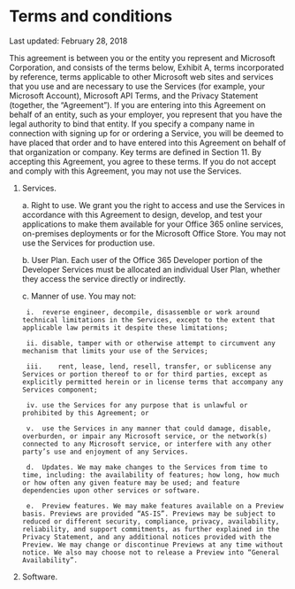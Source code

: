 # Terms and conditions

Last updated: February 28, 2018

This agreement is between you or the entity you represent and Microsoft Corporation, and consists of the terms below, Exhibit A, terms incorporated by reference, terms applicable to other Microsoft web sites and services that you use and are necessary to use the Services (for example, your Microsoft Account), Microsoft API Terms, and the Privacy Statement (together, the “Agreement”). If you are entering into this Agreement on behalf of an entity, such as your employer, you represent that you have the legal authority to bind that entity. If you specify a company name in connection with signing up for or ordering a Service, you will be deemed to have placed that order and to have entered into this Agreement on behalf of that organization or company. Key terms are defined in Section 11. By accepting this Agreement, you agree to these terms. If you do not accept and comply with this Agreement, you may not use the Services.

1. Services.

    a.	Right to use. We grant you the right to access and use the Services in accordance with this Agreement to design, develop, and test your applications to make them available for your Office 365 online services, on-premises deployments or for the Microsoft Office Store. You may not use the Services for production use.

    b.	User Plan. Each user of the Office 365 Developer portion of the Developer Services must be allocated an individual User Plan, whether they access the service directly or indirectly.

    c.	Manner of use. You may not:
    
        i.	reverse engineer, decompile, disassemble or work around technical limitations in the Services, except to the extent that applicable law permits it despite these limitations;

        ii.	disable, tamper with or otherwise attempt to circumvent any mechanism that limits your use of the Services;

        iii.	rent, lease, lend, resell, transfer, or sublicense any Services or portion thereof to or for third parties, except as explicitly permitted herein or in license terms that accompany any Services component;

        iv.	use the Services for any purpose that is unlawful or prohibited by this Agreement; or

        v.	use the Services in any manner that could damage, disable, overburden, or impair any Microsoft service, or the network(s) connected to any Microsoft service, or interfere with any other party’s use and enjoyment of any Services.

        d.	Updates. We may make changes to the Services from time to time, including: the availability of features; how long, how much or how often any given feature may be used; and feature dependencies upon other services or software.
        
        e.	Preview features. We may make features available on a Preview basis. Previews are provided “AS-IS”. Previews may be subject to reduced or different security, compliance, privacy, availability, reliability, and support commitments, as further explained in the Privacy Statement, and any additional notices provided with the Preview. We may change or discontinue Previews at any time without notice. We also may choose not to release a Preview into “General Availability”.

2. Software.


